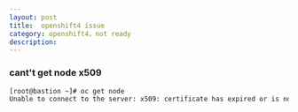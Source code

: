 ```yaml
---
layout: post
title:  openshift4 issue 
category: openshift4，not ready
description: 
---
```



### cant't get node x509

```bash
[root@bastion ~]# oc get node
Unable to connect to the server: x509: certificate has expired or is not yet valid
```



### 


